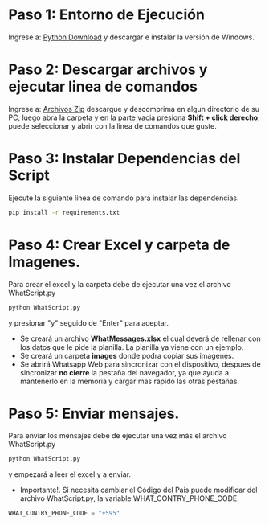 
# Paso 1: Entorno de Ejecución

Ingrese a: [Python Download](https://www.python.org/downloads/) y descargar e instalar la versión de Windows.
# Paso 2: Descargar archivos y ejecutar linea de comandos
Ingrese a: [Archivos Zip](https://github.com/Elieser007/WhatScript/archive/refs/heads/master.zip) descargue y descomprima en algun directorio de su PC, luego abra la carpeta y en la parte vacia presiona **Shift + click derecho**, puede seleccionar y abrir con la linea de comandos que guste.
# Paso 3: Instalar Dependencias del Script
Ejecute la siguiente línea de comando para instalar las dependencias.
```cmd
pip install -r requirements.txt
```
# Paso 4: Crear Excel y carpeta de Imagenes.
Para crear el excel y la carpeta debe de ejecutar una vez el archivo WhatScript.py
```cmd
python WhatScript.py
```
 y presionar "y" seguido de "Enter" para aceptar.

- Se creará un archivo **WhatMessages.xlsx** el cual deverá de rellenar con los datos que le pide la planilla. La planilla ya viene con un ejemplo.
- Se creará un carpeta **images** donde podra copiar sus imagenes.
- Se abrirá Whatsapp Web para sincronizar con el dispositivo, despues de sincronizar **no cierre** la pestaña del navegador, ya que ayuda a mantenerlo en la memoria y cargar mas rapido las otras pestañas.
# Paso 5: Enviar mensajes.
Para enviar los mensajes debe de ejecutar una vez más el archivo WhatScript.py
```cmd
python WhatScript.py
```
y empezará a leer el excel y a enviar.
- Importante!.
Si necesita cambiar el Código del Pais puede modificar del archivo WhatScript.py, la variable WHAT_CONTRY_PHONE_CODE.
```python
WHAT_CONTRY_PHONE_CODE = "+595"
```